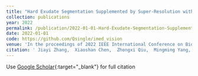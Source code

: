```yaml
---
title: "Hard Exudate Segmentation Supplemented by Super-Resolution with Multi-scale Attention Fusion Module"
collection: publications
year: 2022
permalink: /publication/2022-01-01-Hard-Exudate-Segmentation-Supplemented-by-Super-Resolution-with-Multi-scale-Attention-Fusion-Module
date: 2022-01-01
code: https://github.com/Qsingle/imed_vision
venue: 'In the proceedings of 2022 IEEE International Conference on Bioinformatics and Biomedicine (BIBM)'
citation: ' Jiayi Zhang,  Xiaoshan Chen,  Zhongxi Qiu,  Mingming Yang,  <b>Yan Hu</b>,  Jiang Liu, &quot;Hard Exudate Segmentation Supplemented by Super-Resolution with Multi-scale Attention Fusion Module.&quot; In the proceedings of 2022 IEEE International Conference on Bioinformatics and Biomedicine (BIBM), 2022.'
---
```

Use [Google Scholar](https://scholar.google.com/scholar?q=Hard+Exudate+Segmentation+Supplemented+by+Super+Resolution+with+Multi+scale+Attention+Fusion+Module){:target="_blank"} for full citation